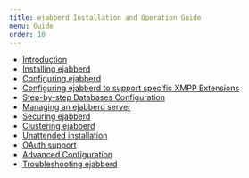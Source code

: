 ```yaml
---
title: ejabberd Installation and Operation Guide
menu: Guide
order: 10
---
```


- [Introduction][1]
- [Installing ejabberd][2]
- [Configuring ejabberd][3]
- [Configuring ejabberd to support specific XMPP Extensions][11]
- [Step-by-step Databases Configuration][10]
- [Managing an ejabberd server][4]
- [Securing ejabberd][5]
- [Clustering ejabberd][6]
- [Unattended installation][7]
- [OAuth support][8]
- [Advanced Configuration][12]
- [Troubleshooting ejabberd][9]

[1]:	/admin/guide/introduction/ "Introduction"
[2]:	/admin/guide/installation/
[3]:	/admin/guide/configuration/
[4]:	/admin/guide/managing/
[5]:	/admin/guide/security/
[6]:	/admin/guide/clustering/
[7]:    /admin/guide/unattended/
[8]:    /admin/guide/oauth/
[9]:	/admin/guide/troubleshooting/
[10]:	/admin/guide/databases/
[11]:   /admin/guide/xep/
[12]:   /admin/guide/advanced/
